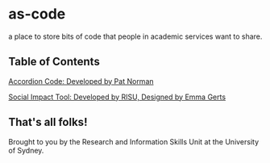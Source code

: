 # as-code
 a place to store bits of code that people in academic services want to share.


## Table of Contents

[Accordion Code: Developed by Pat Norman](https://usyd-risu.github.io/as-code/accordion-code/accordion-code-linked/)

[Social Impact Tool: Developed by RISU, Designed by Emma Gerts](https://usyd-risu.github.io/social-impact-tool/index.html)


## That's all folks!

Brought to you by the Research and Information Skills Unit at the University of Sydney.

